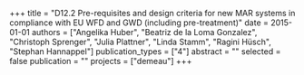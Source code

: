 +++
title = "D12.2 Pre-requisites and design criteria for new MAR systems in compliance with EU WFD and GWD (including pre-treatment)"
date = 2015-01-01
authors = ["Angelika Huber", "Beatriz de la Loma Gonzalez", "Christoph Sprenger", "Julia Plattner", "Linda Stamm", "Ragini Hüsch", "Stephan Hannappel"]
publication_types = ["4"]
abstract = ""
selected = false
publication = ""
projects = ["demeau"]
+++

